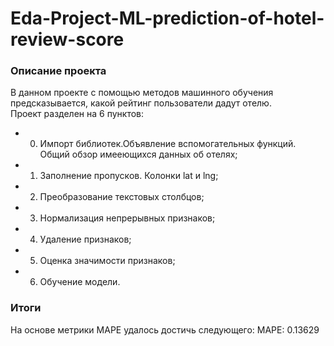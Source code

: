 # Eda-Project-ML-prediction-of-hotel-review-score

### Описание проекта
В данном проекте с помощью методов машинного обучения предсказывается,
какой рейтинг пользователи дадут отелю.  
Проект разделен на 6 пунктов:
* 0. Импорт библиотек.Объявление вспомогательных функций.  Общий обзор имееющихся данных об отелях;
* 1. Заполнение пропусков. Колонки lat и lng;
* 2. Преобразование текстовых столбцов;
* 3. Нормализация непрерывных признаков;
* 4. Удаление признаков;
* 5. Оценка значимости признаков;
* 6. Обучение модели.

### Итоги
На основе метрики MAPE удалось достичь следующего:
MAPE: 0.13629
